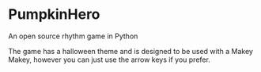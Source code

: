 # PumpkinHero
An open source rhythm game in Python

The game has a halloween theme and is designed to be used with a Makey Makey,
however you can just use the arrow keys if you prefer.
